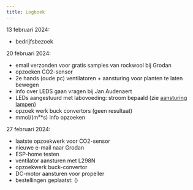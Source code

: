 ```yaml
---
title: Logboek
---
```



13 februari 2024:

* bedrijfsbezoek

20 februari 2024:

* email verzonden voor gratis samples van rockwool bij Grodan
* opzoeken CO2-sensor
* 2e hands (oude pc) ventilatoren + aansturing voor planten te laten bewegen
* info over LEDS gaan vragen bij Jan Audenaert
* LEDs aangestuurd met labovoeding: stroom bepaald (zie [aansturing lampen](/../inhoud/aansturingLampen/index.md))
 * opzoek werk buck convertors (geen resultaat)
 * mmol/(m²*s) info opzoeken


27 februari 2024:

 * laatste opzoekwerk voor CO2-sensor
 * nieuwe e-mail naar Grodan
 * ESP-home testen
 * ventilator aansturen met L298N
 * opzoekwerk buck-convertor
 * DC-motor aansturen voor propeller
 * bestellingen geplaatst: ()
